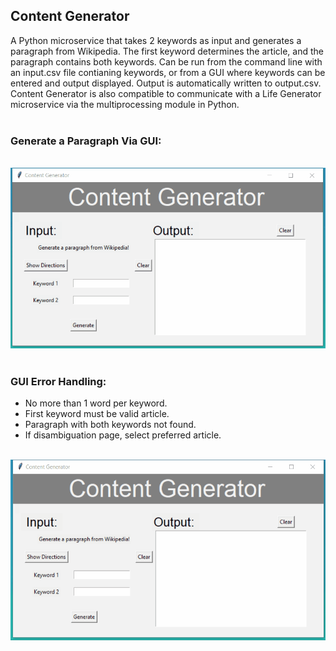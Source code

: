 
<h2>Content Generator</h2>
A Python microservice that takes 2 keywords as input and generates a paragraph from Wikipedia. The first keyword 
determines the article, and the paragraph contains both keywords. Can be run from the command line with 
an input.csv file contianing keywords, or from a GUI where keywords can be entered and output displayed. 
Output is automatically written to output.csv. 
<br>
Content Generator is also compatible to communicate with a Life Generator microservice via the 
multiprocessing module in Python. 
<br>
<br>
<h3>Generate a Paragraph Via GUI:</h3>
<br>
<img src="https://github.com/heinl11/Content-Generator/blob/main/Content-Generator.gif" />
<br>
<br>
<h3>GUI Error Handling:</h3>
<ul>
  <li>No more than 1 word per keyword.</li>
  <li>First keyword must be valid article.</li>
  <li>Paragraph with both keywords not found.</li>
  <li>If disambiguation page, select preferred article.</li>
</ul>
<br>
<img src="https://github.com/heinl11/Content-Generator/blob/main/Content-Generator-Errors.gif" />

